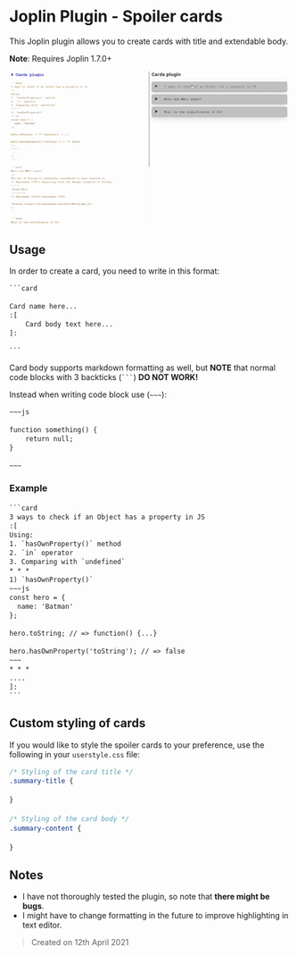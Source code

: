 # Joplin Plugin - Spoiler cards

This Joplin plugin allows you to create cards with title and extendable body.

**Note**: Requires Joplin 1.7.0+

![](./docs/cards-plugin-preview.gif)

## Usage

In order to create a card, you need to write in this format:
``````
```card

Card name here...
:[
    Card body text here...
]:

```
``````

Card body supports markdown formatting as well, but **NOTE** that normal code blocks with 3 backticks (```` ``` ````) **DO NOT WORK!**

Instead when writing code block use (`~~~`):
```
~~~js

function something() {
    return null;
}

~~~
```

### Example

``````
```card
3 ways to check if an Object has a property in JS
:[
Using:
1. `hasOwnProperty()` method
2. `in` operator
3. Comparing with `undefined`
* * *
1) `hasOwnProperty()`
~~~js
const hero = {
  name: 'Batman'
};

hero.toString; // => function() {...}

hero.hasOwnProperty('toString'); // => false
~~~
* * *
....
]:
```
``````

## Custom styling of cards

If you would like to style the spoiler cards to your preference, use the following in your `userstyle.css` file:


```css
/* Styling of the card title */
.summary-title {
  
}

/* Styling of the card body */
.summary-content {
  
}
```

## Notes

- I have not thoroughly tested the plugin, so note that **there might be bugs**.
- I might have to change formatting in the future to improve highlighting in text editor.

> Created on 12th April 2021